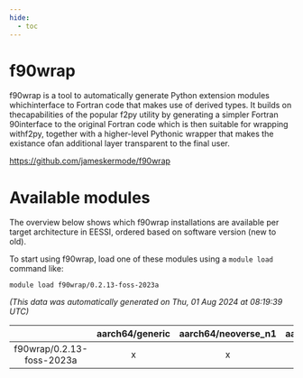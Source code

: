 ```yaml
---
hide:
  - toc
---
```


f90wrap
=======


f90wrap is a tool to automatically generate Python extension modules whichinterface to Fortran code that makes use of derived types. It builds on thecapabilities of the popular f2py utility by generating a simpler Fortran 90interface to the original Fortran code which is then suitable for wrapping withf2py, together with a higher-level Pythonic wrapper that makes the existance ofan additional layer transparent to the final user.

https://github.com/jameskermode/f90wrap
# Available modules


The overview below shows which f90wrap installations are available per target architecture in EESSI, ordered based on software version (new to old).

To start using f90wrap, load one of these modules using a `module load` command like:

```shell
module load f90wrap/0.2.13-foss-2023a
```

*(This data was automatically generated on Thu, 01 Aug 2024 at 08:19:39 UTC)*  

| |aarch64/generic|aarch64/neoverse_n1|aarch64/neoverse_v1|x86_64/generic|x86_64/amd/zen2|x86_64/amd/zen3|x86_64/intel/haswell|x86_64/intel/skylake_avx512|
| :---: | :---: | :---: | :---: | :---: | :---: | :---: | :---: | :---: |
|f90wrap/0.2.13-foss-2023a|x|x|x|x|x|x|x|x|
